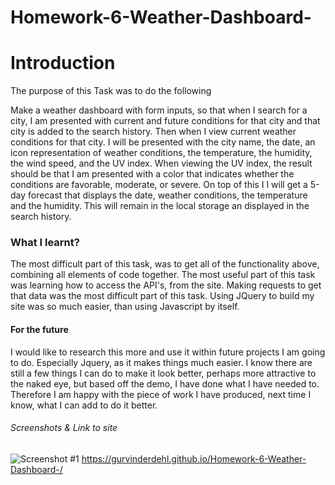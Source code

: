 # Homework-6-Weather-Dashboard-
# Introduction
The purpose of this Task was to do the following 

Make a weather dashboard with form inputs, so that when I search for a city, I am presented with current and future conditions for that city and that city is added to the search history. Then when I view current weather conditions for that city. I will be presented with the city name, the date, an icon representation of weather conditions, the temperature, the humidity, the wind speed, and the UV index. When viewing the UV index, the result should be that I am presented with a color that indicates whether the conditions are favorable, moderate, or severe. On top of this I I will get a 5-day forecast that displays the date, weather conditions, the temperature and the humidity. This will remain in the local storage an displayed in the search history. 


### What I learnt?
The most difficult part of this task, was to get all of the functionality above, combining all elements of code together. The most useful part of this task was learning how to access the API's, from the site. Making requests to get that data was the most difficult part of this task. Using JQuery to build my site was so much easier, than using Javascript by itself.


#### For the future 
I would like to research this more and use it within future projects I am going to do. Especially Jquery, as it makes things much easier. I know there are still a few things I can do to make it look better, perhaps more attractive to the naked eye, but based off the demo, I have done what I have needed to. Therefore I am happy with the piece of work I have produced, next time I know, what I can add to do it better.
###### Screenshots & Link to site
![Screenshot #1](/Assets/Screenshot1.png)
https://gurvinderdehl.github.io/Homework-6-Weather-Dashboard-/

